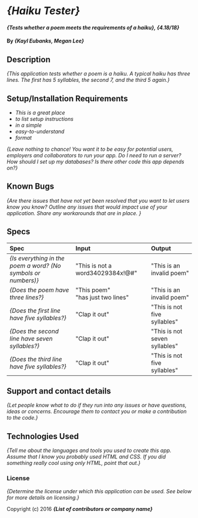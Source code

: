 # _{Haiku Tester}_

#### _{Tests whether a poem meets the requirements of a haiku}, {4.18/18}_

#### By _**{Kayl Eubanks, Megan Lee}**_

## Description

_{This application tests whether a poem is a haiku.  A typical haiku has three lines. The first has 5 syllables, the second 7, and the third 5 again.}_

## Setup/Installation Requirements

* _This is a great place_
* _to list setup instructions_
* _in a simple_
* _easy-to-understand_
* _format_

_{Leave nothing to chance! You want it to be easy for potential users, employers and collaborators to run your app. Do I need to run a server? How should I set up my databases? Is there other code this app depends on?}_

## Known Bugs

_{Are there issues that have not yet been resolved that you want to let users know you know?  Outline any issues that would impact use of your application.  Share any workarounds that are in place. }_

## Specs
| Spec | Input | Output |
| :-------------     | :------------- | :------------- |
_{Is everything in the poem a word? (No symbols or numbers)}_ | "This is not a word34029384x!@#" |  "This is an invalid poem"
_{Does the poem have three lines?}_ | "This poem" </br> "has just two lines"|  "This is an invalid poem"
_{Does the first line have five syllables?}_ | "Clap it out" | "This is not five syllables"  
_{Does the second line have seven syllables?}_ | "Clap it out" | "This is not seven syllables"  
_{Does the third line have five syllables?}_ | "Clap it out" | "This is not five syllables"  


## Support and contact details

_{Let people know what to do if they run into any issues or have questions, ideas or concerns.  Encourage them to contact you or make a contribution to the code.}_

## Technologies Used

_{Tell me about the languages and tools you used to create this app. Assume that I know you probably used HTML and CSS. If you did something really cool using only HTML, point that out.}_

### License

*{Determine the license under which this application can be used.  See below for more details on licensing.}*

Copyright (c) 2016 **_{List of contributors or company name}_**
